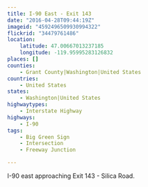 ```yaml
---
title: I-90 East - Exit 143
date: "2016-04-28T09:44:19Z"
imageid: "4592496509930994322"
flickrid: "34479761486"
location:
    latitude: 47.00667013237185
    longitude: -119.95995283126832
places: []
counties:
    - Grant County|Washington|United States
countries:
    - United States
states:
    - Washington|United States
highwaytypes:
    - Interstate Highway
highways:
    - I-90
tags:
    - Big Green Sign
    - Intersection
    - Freeway Junction

---
```

I-90 east approaching Exit 143 - Silica Road.